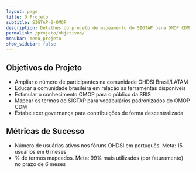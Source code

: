 ```yaml
---
layout: page
title: O Projeto
subtitle: SIGTAP-2-OMOP
description: Detalhes do projeto de mapeamento do SIGTAP para OMOP CDM
permalink: /projeto/objetivos/
menubar: menu_projeto
show_sidebar: false
---
```


## Objetivos do Projeto
- Ampliar o número de participantes na comunidade OHDSI Brasil/LATAM
- Educar a comunidade brasileira em relação as ferramentas disponíveis
- Estimular o conhecimento OMOP para o público da SBIS
- Mapear os termos do SIGTAP para vocabulários padronizados do OMOP CDM
- Estabelecer governança para contribuições de forma descentralizada

## Métricas de Sucesso
- Número de usuários ativos nos fóruns OHDSI em português. Meta: 15 usuários em 6 meses
- % de termos mapeados. Meta: 99% mais utilizados (por faturamento) no prazo de 6 meses
